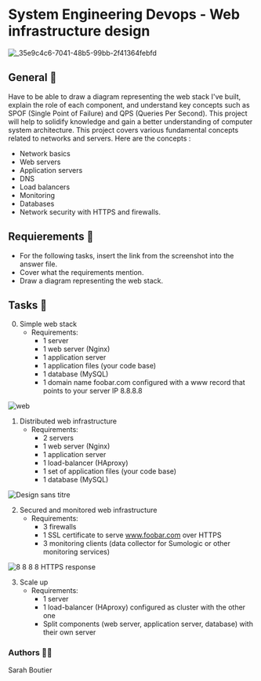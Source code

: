 # System Engineering Devops - Web infrastructure design
![_35e9c4c6-7041-48b5-99bb-2f41364febfd](https://github.com/savvyh/holbertonschool-system_engineering-devops/assets/139894873/0c0b6546-878c-45e9-a1e2-dc9d609b49c6)

## General 🏴
Have to be able to draw a diagram representing the web stack I've built, explain the role of each component, and understand key concepts such as SPOF (Single Point of Failure) and QPS (Queries Per Second). This project will help to solidify knowledge and gain a better understanding of computer system architecture.
This project covers various fundamental concepts related to networks and servers. 
Here are the concepts :
- Network basics
- Web servers
- Application servers
- DNS
- Load balancers
- Monitoring
- Databases
- Network security with HTTPS and firewalls.

## Requierements 👮
- For the following tasks, insert the link from the screenshot into the answer file.
- Cover what the requirements mention.
- Draw a diagram representing the web stack.

## Tasks 💠
0. Simple web stack
    - Requirements:
      * 1 server
      * 1 web server (Nginx)
      * 1 application server
      * 1 application files (your code base)
      * 1 database (MySQL)
      * 1 domain name foobar.com configured with a www record that points to your server IP 8.8.8.8

![web](https://github.com/savvyh/holbertonschool-system_engineering-devops/assets/139894873/5295da54-4d7c-4198-939e-134758816710)

1. Distributed web infrastructure
    - Requirements:
      * 2 servers
      * 1 web server (Nginx)
      * 1 application server
      * 1 load-balancer (HAproxy)
      * 1 set of application files (your code base)
      * 1 database (MySQL)

![Design sans titre](https://github.com/savvyh/holbertonschool-system_engineering-devops/assets/139894873/215a365b-2049-415b-ac2a-0a98d3994225)

2. Secured and monitored web infrastructure
    - Requirements:
      * 3 firewalls
      * 1 SSL certificate to serve www.foobar.com over HTTPS
      * 3 monitoring clients (data collector for Sumologic or other monitoring services)

![8 8 8 8 HTTPS response](https://github.com/savvyh/holbertonschool-system_engineering-devops/assets/139894873/1b10225e-984b-4a4b-a1e3-c2158c577e11)

3. Scale up
    - Requirements:
      * 1 server
      * 1 load-balancer (HAproxy) configured as cluster with the other one
      * Split components (web server, application server, database) with their own server

### Authors 🧞‍♀️
Sarah Boutier
